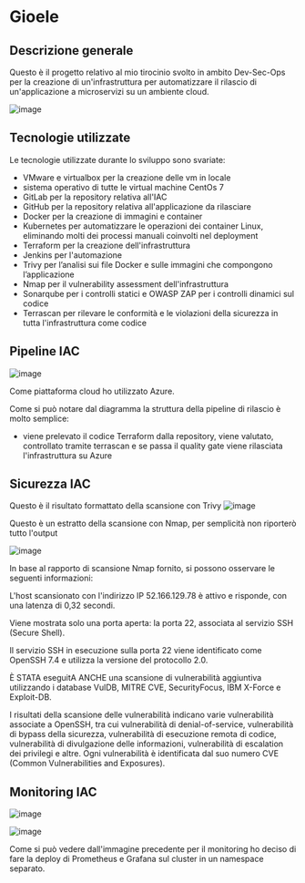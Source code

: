 # Gioele



## Descrizione generale

Questo è il progetto relativo al mio tirocinio svolto in ambito Dev-Sec-Ops per la creazione di un'infrastruttura per automatizzare il rilascio di un'applicazione a microservizi su un ambiente cloud.

![image](https://github.com/lele2702/DevSecOps-stage-project/assets/85575751/469aa09a-323b-4441-88c7-11e01988dd73)



## Tecnologie utilizzate

Le tecnologie utilizzate durante lo sviluppo sono svariate:
- VMware e virtualbox per la creazione delle vm in locale
- sistema operativo di tutte le virtual machine CentOs 7
- GitLab per la repository relativa all'IAC
- GitHub per la repository relativa all'applicazione da rilasciare
- Docker per la creazione di immagini e container
- Kubernetes per automatizzare le operazioni dei container Linux, eliminando molti dei processi manuali coinvolti nel deployment
- Terraform per la creazione dell'infrastruttura
- Jenkins per l'automazione
- Trivy per l’analisi sui file Docker e sulle immagini che compongono l’applicazione
- Nmap per il vulnerability assessment dell'infrastruttura
- Sonarqube per i controlli statici e OWASP ZAP per i controlli dinamici sul codice
- Terrascan per rilevare le conformità e le violazioni della sicurezza in tutta l'infrastruttura come codice


## Pipeline IAC
![image](https://github.com/lele2702/DevSecOps-stage-project/assets/85575751/a152c709-bf2b-4cfa-bb4d-df828bc86a38)

Come piattaforma cloud ho utilizzato Azure.

Come si può notare dal diagramma la struttura della pipeline di rilascio è molto semplice:
- viene prelevato il codice Terraform dalla repository, viene valutato, controllato tramite terrascan e se passa il quality gate viene rilasciata l'infrastruttura su Azure

## Sicurezza IAC

Questo è il risultato formattato della scansione con Trivy
![image](https://github.com/lele2702/DevSecOps-stage-project/assets/85575751/2523bf63-bccc-4300-bc83-068f359b6c42)


Questo è un estratto della scansione con Nmap, per semplicità non riporterò tutto l'output

![image](https://github.com/lele2702/DevSecOps-stage-project/assets/85575751/6caae141-83f9-42ea-bda9-b10480696359)

In base al rapporto di scansione Nmap fornito, si possono osservare le seguenti informazioni:

L'host scansionato con l'indirizzo IP 52.166.129.78 è attivo e risponde, con una latenza di 0,32 secondi.

Viene mostrata solo una porta aperta: la porta 22, associata al servizio SSH (Secure Shell).

Il servizio SSH in esecuzione sulla porta 22 viene identificato come OpenSSH 7.4 e utilizza la versione del protocollo 2.0.

È STATA eseguitA ANCHE una scansione di vulnerabilità aggiuntiva utilizzando i database VulDB, MITRE CVE, SecurityFocus, IBM X-Force e Exploit-DB.

I risultati della scansione delle vulnerabilità indicano varie vulnerabilità associate a OpenSSH, tra cui vulnerabilità di denial-of-service, vulnerabilità di bypass della sicurezza, vulnerabilità di esecuzione remota di codice, vulnerabilità di divulgazione delle informazioni, vulnerabilità di escalation dei privilegi e altre. Ogni vulnerabilità è identificata dal suo numero CVE (Common Vulnerabilities and Exposures).


## Monitoring IAC

![image](https://github.com/lele2702/DevSecOps-stage-project/assets/85575751/568de994-d103-46f6-9ab6-e8f79984d8bf)

![image](https://github.com/lele2702/DevSecOps-stage-project/assets/85575751/311c5467-e28a-40f3-aa8b-988fbcd7943e)

Come si può vedere dall'immagine precedente per il monitoring ho deciso di fare la deploy di Prometheus e Grafana sul cluster in un namespace separato.



